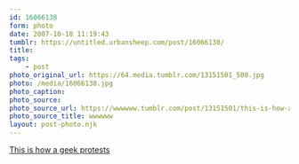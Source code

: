 ```yaml
---
id: 16066138
form: photo
date: 2007-10-18 11:19:43
tumblr: https://untitled.urbansheep.com/post/16066138/
title:
tags:
    - post
photo_original_url: https://64.media.tumblr.com/13151501_500.jpg
photo: /media/16066138.jpg
photo_caption: 
photo_source:
photo_source_url: https://wwwwww.tumblr.com/post/13151501/this-is-how-a-geek-protests
photo_source_title: wwwwww
layout: post-photo.njk
---
```


<p><a href="http://www.yeeta.com/_This_is_how_a_geek_protests_pic-maxspeed017">This is how a geek protests</a></p>
